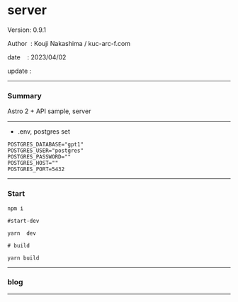 ﻿# server

 Version: 0.9.1

 Author  : Kouji Nakashima / kuc-arc-f.com

 date    : 2023/04/02 

 update  :

***
### Summary

Astro 2 + API sample, server

***
* .env, postgres set

```
POSTGRES_DATABASE="gpt1"
POSTGRES_USER="postgres"
POSTGRES_PASSWORD=""
POSTGRES_HOST=""
POSTGRES_PORT=5432
```

***
### Start

```
npm i

#start-dev

yarn  dev

# build

yarn build
```

***
### blog

***

